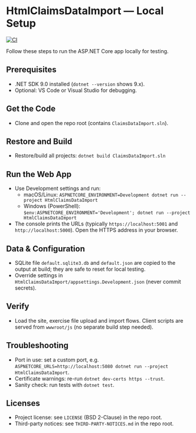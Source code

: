# HtmlClaimsDataImport — Local Setup

[![CI](https://github.com/derekfrye/claims-data-import/actions/workflows/ci.yml/badge.svg)](https://github.com/derekfrye/claims-data-import/actions/workflows/ci.yml)

Follow these steps to run the ASP.NET Core app locally for testing.

## Prerequisites
- .NET SDK 9.0 installed (`dotnet --version` shows 9.x).
- Optional: VS Code or Visual Studio for debugging.

## Get the Code
- Clone and open the repo root (contains `ClaimsDataImport.sln`).

## Restore and Build
- Restore/build all projects: `dotnet build ClaimsDataImport.sln`

## Run the Web App
- Use Development settings and run:
  - macOS/Linux: `ASPNETCORE_ENVIRONMENT=Development dotnet run --project HtmlClaimsDataImport`
  - Windows (PowerShell): `$env:ASPNETCORE_ENVIRONMENT='Development'; dotnet run --project HtmlClaimsDataImport`
- The console prints the URLs (typically `https://localhost:5001` and `http://localhost:5000`). Open the HTTPS address in your browser.

## Data & Configuration
- SQLite file `default.sqlite3.db` and `default.json` are copied to the output at build; they are safe to reset for local testing.
- Override settings in `HtmlClaimsDataImport/appsettings.Development.json` (never commit secrets).

## Verify
- Load the site, exercise file upload and import flows. Client scripts are served from `wwwroot/js` (no separate build step needed).

## Troubleshooting
- Port in use: set a custom port, e.g. `ASPNETCORE_URLS=http://localhost:5080 dotnet run --project HtmlClaimsDataImport`.
- Certificate warnings: re-run `dotnet dev-certs https --trust`.
- Sanity check: run tests with `dotnet test`.

## Licenses
- Project license: see `LICENSE` (BSD 2-Clause) in the repo root.
- Third-party notices: see `THIRD-PARTY-NOTICES.md` in the repo root.
